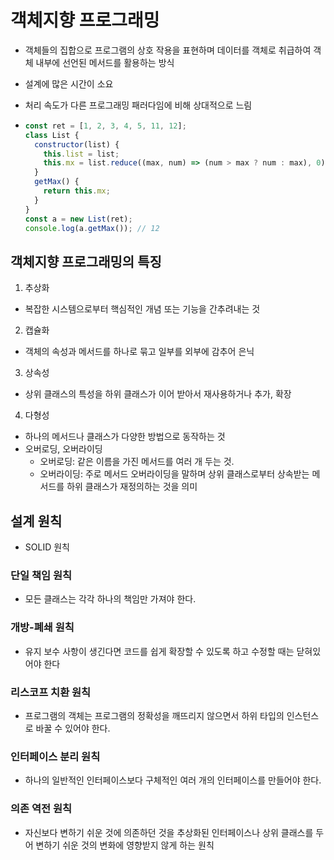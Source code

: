 # 객체지향 프로그래밍

- 객체들의 집합으로 프로그램의 상호 작용을 표현하며 데이터를 객체로 취급하여 객체 내부에 선언된 메서드를 활용하는 방식
- 설계에 많은 시간이 소요
- 처리 속도가 다른 프로그래밍 패러다임에 비해 상대적으로 느림

- ```js
  const ret = [1, 2, 3, 4, 5, 11, 12];
  class List {
    constructor(list) {
      this.list = list;
      this.mx = list.reduce((max, num) => (num > max ? num : max), 0);
    }
    getMax() {
      return this.mx;
    }
  }
  const a = new List(ret);
  console.log(a.getMax()); // 12
  ```

## 객체지향 프로그래밍의 특징

1. 추상화

- 복잡한 시스템으로부터 핵심적인 개념 또는 기능을 간추려내는 것

2. 캡슐화

- 객체의 속성과 메서드를 하나로 묶고 일부를 외부에 감추어 은닉

3. 상속성

- 상위 클래스의 특성을 하위 클래스가 이어 받아서 재사용하거나 추가, 확장

4. 다형성

- 하나의 메서드나 클래스가 다양한 방법으로 동작하는 것
- 오버로딩, 오버라이딩
  - 오버로딩: 같은 이름을 가진 메서드를 여러 개 두는 것.
  - 오버라이딩: 주로 메서드 오버라이딩을 말하며 상위 클래스로부터 상속받는 메서드를 하위 클래스가 재정의하는 것을 의미

## 설계 원칙

- SOLID 원칙

### 단일 책임 원칙

- 모든 클래스는 각각 하나의 책임만 가져야 한다.

### 개방-폐쇄 원칙

- 유지 보수 사항이 생긴다면 코드를 쉽게 확장할 수 있도록 하고 수정할 때는 닫혀있어야 한다

### 리스코프 치환 원칙

- 프로그램의 객체는 프로그램의 정확성을 깨뜨리지 않으면서 하위 타입의 인스턴스로 바꿀 수 있어야 한다.

### 인터페이스 분리 원칙

- 하나의 일반적인 인터페이스보다 구체적인 여러 개의 인터페이스를 만들어야 한다.

### 의존 역전 원칙

- 자신보다 변하기 쉬운 것에 의존하던 것을 추상화된 인터페이스나 상위 클래스를 두어 변하기 쉬운 것의 변화에 영향받지 않게 하는 원칙

